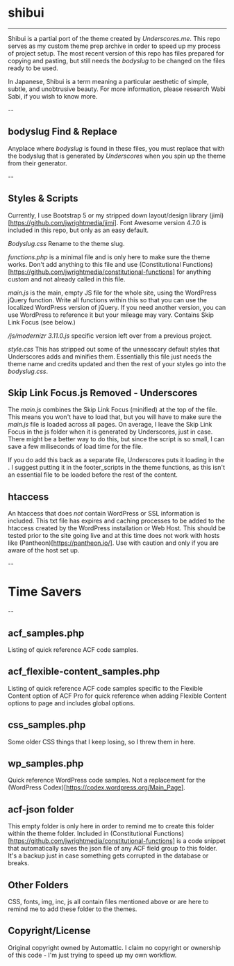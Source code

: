 # shibui
---

Shibui is a partial port of the theme created by *Underscores.me*. This repo serves as my custom theme prep archive in order to speed up my process of project setup. The most recent version of this repo has files prepared for copying and pasting, but still needs the *bodyslug* to be changed on the files ready to be used.

In Japanese, Shibui is a term meaning a particular aesthetic of simple, subtle, and unobtrusive beauty. For more information, please research Wabi Sabi, if you wish to know more.

--

## bodyslug Find & Replace

Anyplace where *bodyslug* is found in these files, you must replace that with the bodyslug that is generated by *Underscores* when you spin up the theme from their generator.

--

## Styles & Scripts

Currently, I use Bootstrap 5 or my stripped down layout/design library (jimi)[https://github.com/jwrightmedia/jimi]. Font Awesome version 4.7.0 is included in this repo, but only as an easy default. 

*Bodyslug.css* Rename to the theme slug.

*functions.php* is a minimal file and is only here to make sure the theme works. Don't add anything to this file and use (Constitutional Functions)[https://github.com/jwrightmedia/constitutional-functions] for anything custom and not already called in this file.

*main.js* is the main, empty JS file for the whole site, using the WordPress jQuery function. Write all functions within this so that you can use the localized WordPress version of jQuery. If you need another version, you can use WordPress to reference it but your mileage may vary. Contains Skip Link Focus (see below.)

*/js/modernizr 3.11.0.js* specific version left over from a previous project. 

*style.css* This has stripped out some of the unnesscary default styles that Underscores adds and minifies them. Essentially this file just needs the theme name and credits updated and then the rest of your styles go into the *bodyslug.css*.

## Skip Link Focus.js Removed - Underscores

The *main.js* combines the Skip Link Focus (minified) at the top of the file. This means you won't have to load that, but you will have to make sure the *main.js* file is loaded across all pages. On average, I leave the Skip Link Focus in the js folder when it is generated by Underscores, just in case. There might be a better way to do this, but since the script is so small, I can save a few miliseconds of load time for the file.

If you do add this back as a separate file, Underscores puts it loading in the *<head>*. I suggest putting it in the footer_scripts in the theme functions, as this isn't an essential file to be loaded before the rest of the content.

## htaccess

An htaccess that does *not* contain WordPress or SSL information is included. This txt file has expires and caching processes to be added to the htaccess created by the WordPress installation or Web Host. This should be tested prior to the site going live and at this time does not work with hosts like (Pantheon)[https://pantheon.io/]. Use with caution and only if you are aware of the host set up.

--

# Time Savers

--

## acf_samples.php

Listing of quick reference ACF code samples.

## acf_flexible-content_samples.php

Listing of quick reference ACF code samples specific to the Flexible Content option of ACF Pro for quick reference when adding Flexible Content options to page and includes global options.

## css_samples.php

Some older CSS things that I keep losing, so I threw them in here.

## wp_samples.php

Quick reference WordPress code samples. Not a replacement for the (WordPress Codex)[https://codex.wordpress.org/Main_Page].

## acf-json folder

This empty folder is only here in order to remind me to create this folder within the theme folder. Included in (Constitutional Functions)[https://github.com/jwrightmedia/constitutional-functions] is a code snippet that automatically saves the json file of any ACF field group to this folder. It's a backup just in case something gets corrupted in the database or breaks.

## Other Folders

CSS, fonts, img, inc, js all contain files mentioned above or are here to remind me to add these folder to the themes.

## Copyright/License

Original copyright owned by Automattic. I claim no copyright or ownership of this code - I'm just trying to speed up my own workflow.
